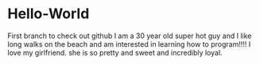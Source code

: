 # Hello-World
First branch to check out github
I am a 30 year old super hot guy and I like long walks on the beach and am interested in learning how to program!!!!
I love my girlfriend. she is so pretty and sweet and incredibly loyal.
